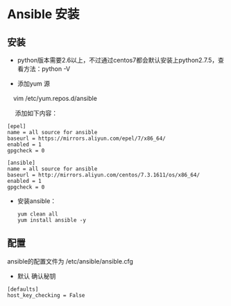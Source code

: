 # Ansible 安装

## 安装

-  python版本需要2.6以上，不过通过centos7都会默认安装上python2.7.5，查看方法：python -V

-  添加yum 源

　vim /etc/yum.repos.d/ansible

　 添加如下内容：

```
[epel]
name = all source for ansible
baseurl = https://mirrors.aliyun.com/epel/7/x86_64/
enabled = 1
gpgcheck = 0

[ansible]
name = all source for ansible
baseurl = http://mirrors.aliyun.com/centos/7.3.1611/os/x86_64/
enabled = 1
gpgcheck = 0
```

- 安装ansible：

  ```
  yum clean all
  yum install ansible -y
  ```

##  配置

ansible的配置文件为 /etc/ansible/ansible.cfg

- 默认 确认秘钥

```
[defaults]
host_key_checking = False
```

